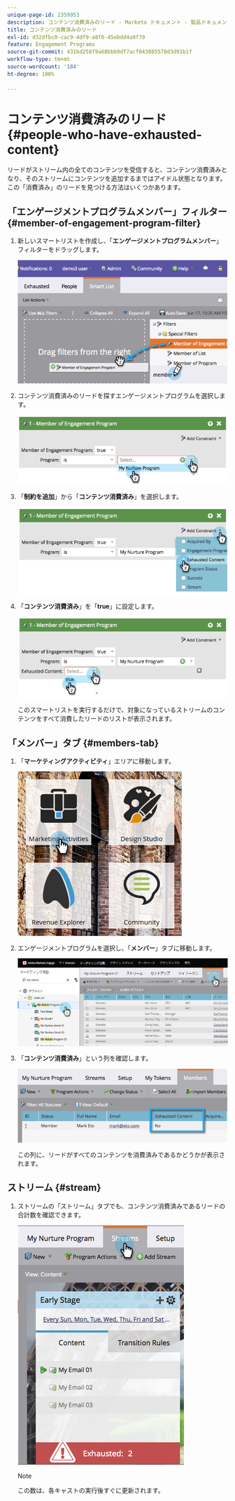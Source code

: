 ```yaml
---
unique-page-id: 2359953
description: コンテンツ消費済みのリード - Marketo ドキュメント - 製品ドキュメント
title: コンテンツ消費済みのリード
exl-id: d32dfbc0-cac9-4df9-a8f6-45ebdd4a9f79
feature: Engagement Programs
source-git-commit: 431bd258f9a68bbb9df7acf043085578d3d91b1f
workflow-type: tm+mt
source-wordcount: '184'
ht-degree: 100%

---
```


# コンテンツ消費済みのリード {#people-who-have-exhausted-content}

リードがストリーム内の全てのコンテンツを受信すると、コンテンツ消費済みとなり、そのストリームにコンテンツを追加するまではアイドル状態となります。この「消費済み」のリードを見つける方法はいくつかあります。

## 「エンゲージメントプログラムメンバー」フィルター {#member-of-engagement-program-filter}

1. 新しいスマートリストを作成し、「**エンゲージメントプログラムメンバー**」フィルターをドラッグします。

   ![](assets/image2014-9-15-18-20-0.png)

1. コンテンツ消費済みのリードを探すエンゲージメントプログラムを選択します。

   ![](assets/image2014-9-15-18-3a20-3a11.png)

1. 「**制約を追加**」から「**コンテンツ消費済み**」を選択します。

   ![](assets/image2014-9-15-18-3a20-3a17.png)

1. 「**コンテンツ消費済み**」を「**true**」に設定します。

   ![](assets/image2014-9-15-18-3a20-3a21.png)

   このスマートリストを実行するだけで、対象になっているストリームのコンテンツをすべて消費したリードのリストが表示されます。

## 「メンバー」タブ {#members-tab}

1. 「**マーケティングアクティビティ**」エリアに移動します。

   ![](assets/ma.png)

1. エンゲージメントプログラムを選択し、「**メンバー**」タブに移動します。

   ![](assets/memberstab.jpg)

1. 「**コンテンツ消費済み**」という列を確認します。

   ![](assets/image2014-9-15-18-3a21-3a7.png)

   この列に、リードがすべてのコンテンツを消費済みであるかどうかが表示されます。

## ストリーム {#stream}

1. ストリームの「ストリーム」タブでも、コンテンツ消費済みであるリードの合計数を確認できます。

   ![](assets/image2014-9-15-18-3a21-3a38.png)

   >[!NOTE]
   >
   >この数は、各キャストの実行後すぐに更新されます。
